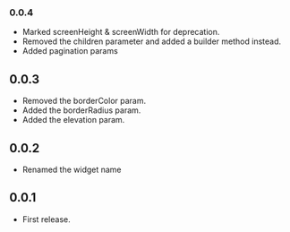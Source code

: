 ### 0.0.4

* Marked screenHeight & screenWidth for deprecation.
* Removed the children parameter and added a builder method instead.
* Added pagination params

## 0.0.3

* Removed the borderColor param.
* Added the borderRadius param.
* Added the elevation param.

## 0.0.2

* Renamed the widget name

## 0.0.1

* First release.
